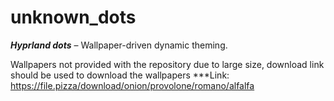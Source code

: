 # unknown_dots
___Hyprland dots___ – Wallpaper-driven dynamic theming.

Wallpapers not provided with the repository due to large size, download link should be used to download the wallpapers
***Link: https://file.pizza/download/onion/provolone/romano/alfalfa
